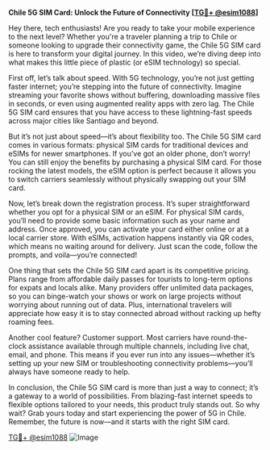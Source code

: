 **Chile 5G SIM Card: Unlock the Future of Connectivity [[TG💪+ @esim1088](https://t.me/s/esim1088)]**

Hey there, tech enthusiasts! Are you ready to take your mobile experience to the next level? Whether you're a traveler planning a trip to Chile or someone looking to upgrade their connectivity game, the Chile 5G SIM card is here to transform your digital journey. In this video, we’re diving deep into what makes this little piece of plastic (or eSIM technology) so special.

First off, let’s talk about speed. With 5G technology, you’re not just getting faster internet; you’re stepping into the future of connectivity. Imagine streaming your favorite shows without buffering, downloading massive files in seconds, or even using augmented reality apps with zero lag. The Chile 5G SIM card ensures that you have access to these lightning-fast speeds across major cities like Santiago and beyond.

But it’s not just about speed—it’s about flexibility too. The Chile 5G SIM card comes in various formats: physical SIM cards for traditional devices and eSIMs for newer smartphones. If you’ve got an older phone, don’t worry! You can still enjoy the benefits by purchasing a physical SIM card. For those rocking the latest models, the eSIM option is perfect because it allows you to switch carriers seamlessly without physically swapping out your SIM card.

Now, let’s break down the registration process. It’s super straightforward whether you opt for a physical SIM or an eSIM. For physical SIM cards, you’ll need to provide some basic information such as your name and address. Once approved, you can activate your card either online or at a local carrier store. With eSIMs, activation happens instantly via QR codes, which means no waiting around for delivery. Just scan the code, follow the prompts, and voila—you’re connected!

One thing that sets the Chile 5G SIM card apart is its competitive pricing. Plans range from affordable daily passes for tourists to long-term options for expats and locals alike. Many providers offer unlimited data packages, so you can binge-watch your shows or work on large projects without worrying about running out of data. Plus, international travelers will appreciate how easy it is to stay connected abroad without racking up hefty roaming fees.

Another cool feature? Customer support. Most carriers have round-the-clock assistance available through multiple channels, including live chat, email, and phone. This means if you ever run into any issues—whether it’s setting up your new SIM or troubleshooting connectivity problems—you’ll always have someone ready to help.

In conclusion, the Chile 5G SIM card is more than just a way to connect; it’s a gateway to a world of possibilities. From blazing-fast internet speeds to flexible options tailored to your needs, this product truly stands out. So why wait? Grab yours today and start experiencing the power of 5G in Chile. Remember, the future is now—and it starts with the right SIM card.

[TG💪+ @esim1088](https://t.me/s/esim1088) ![Image](https://i.postimg.cc/Y0z9fWf4/image.png)